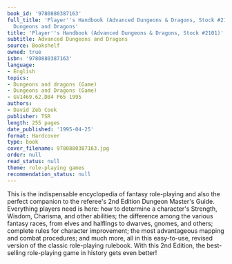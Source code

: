 ```yaml
---
book_id: '9780880387163'
full_title: 'Player''s Handbook (Advanced Dungeons & Dragons, Stock #2101): Advanced
  Dungeons and Dragons'
title: 'Player''s Handbook (Advanced Dungeons & Dragons, Stock #2101)'
subtitle: Advanced Dungeons and Dragons
source: Bookshelf
owned: true
isbn: '9780880387163'
language:
- English
topics:
- Dungeons and dragons (Game)
- Dungeons and Dragons (Game)
- GV1469.62.D84 P65 1995
authors:
- David Zeb Cook
publisher: TSR
length: 255 pages
date_published: '1995-04-25'
format: Hardcover
type: book
cover_filename: 9780880387163.jpg
order: null
read_status: null
theme: role-playing games
recommendation_status: null
---
```

This is the indispensable encyclopedia of fantasy role-playing and also the perfect companion to the referee's 2nd Edition Dungeon Master's Guide. Everything players need is here: how to determine a character's Strength, Wisdom, Charisma, and other abilities; the difference among the various fantasy races, from elves and halflings to dwarves, gnomes, and others; complete rules for character improvement; the most advantageous mapping and combat procedures; and much more, all in this easy-to-use, revised version of the classic role-playing rulebook. With this 2nd Edition, the best-selling role-playing game in history gets even better!
